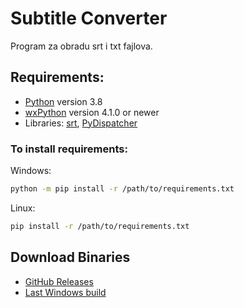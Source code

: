 # Subtitle Converter

Program za obradu srt i txt fajlova.

## Requirements:
* [Python](http://www.python.org/) version 3.8
* [wxPython](https://wxpython.org/) version 4.1.0 or newer
* Libraries: [srt](https://github.com/cdown/srt),  [PyDispatcher](https://pypi.org/project/PyDispatcher/)
### To install requirements:

Windows: 
```sh
python -m pip install -r /path/to/requirements.txt
```
Linux:
```sh
pip install -r /path/to/requirements.txt
```

## Download Binaries

* [GitHub Releases](https://github.com/padovaSR/subtitle-converter/releases)
* [Last Windows build](https://github.com/padovaSR/subtitle-converter/releases/download/v0.5.8.9/Subtitle.Converter-0.5.8.zip)
